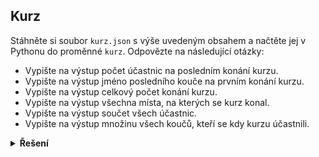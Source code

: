 ## Kurz

Stáhněte si soubor `kurz.json` s výše uvedeným obsahem a načtěte jej v Pythonu do proměnné `kurz`. Odpovězte na
následující
otázky:

- Vypište na výstup počet účastnic na posledním konání kurzu.
- Vypište na výstup jméno posledního kouče na prvním konání kurzu.
- Vypište na výstup celkový počet konání kurzu.
- Vypište na výstup všechna místa, na kterých se kurz konal.
- Vypište na výstup součet všech účastnic.
- Vypište na výstup množinu všech koučů, kteří se kdy kurzu účastnili.

<details>
<summary><b>Řešení</b></summary>

```python
import json

with open('in.txt', encoding='utf-8') as f:
    data = json.load(f)

print(data['konani'][-1]['ucastnic'])

print(data['konani'][0]['koucove'][-1])

print(len(data['konani']))

mista = []
for konani in data['konani']:
    mista.append(konani['misto'])
print(mista)

ucastnice = 0
for konani in data['konani']:
    ucastnice += konani['ucastnic']
print(ucastnice)

koucove = set()
for konani in data['konani']:
    koucove.update(set(konani['koucove']))
print(koucove)
```

</details>
